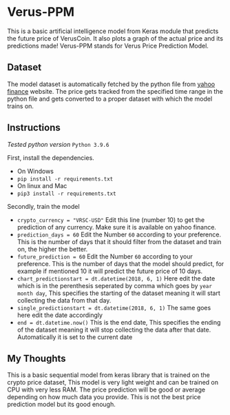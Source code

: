 # Verus-PPM
This is a basic artificial intelligence model from Keras module that predicts the future price of VerusCoin. It also plots a graph of the actual price and its predictions made! Verus-PPM stands for Verus Price Prediction Model.

## Dataset

The model dataset is automatically fetched by the python file from [yahoo finance](https://finance.yahoo.com/quote/VRSC-USD?p=VRSC-USD) website. The price gets tracked from the specified time range in the python file and gets converted to a proper dataset with which the model trains on.

## Instructions

*Tested python version* `Python 3.9.6`

First, install the dependencies.
- On Windows
- `pip install -r requirements.txt`
- On linux and Mac
- `pip3 install -r requirements.txt`

Secondly, train the model
- `crypto_currency = "VRSC-USD"` Edit this line (number 10) to get the prediction of any currency. Make sure it is available on yahoo finance.
- `prediction_days = 60` Edit the Number `60` according to your preference. This is the number of days that it should filter from the dataset and train on, the higher the better.
- `future_prediction = 60` Edit the Number `60` according to your preference. This is the number of days that the model should predict, for example if mentioned 10 it will predict the future price of 10 days.
- `chart_predictionstart = dt.datetime(2018, 6, 1)` Here edit the date which is in the perenthesis seperated by comma which goes by `year month day`, This specifies the starting of the dataset meaning it will start collecting the data from that day.
- `single_predictionstart = dt.datetime(2018, 6, 1)` The same goes here edit the date accordingly
- `end = dt.datetime.now()` This is the end date, This specifies the ending of the dataset meaning it will stop collecting the data after that date. Automatically it is set to the current date

## My Thoughts
This is a basic sequential model from keras library that is trained on the crypto price dataset, This model is very light weight and can be trained on CPU with very less RAM. The price prediction will be good or average depending on how much data you provide. This is not the best price prediction model but its good enough.
